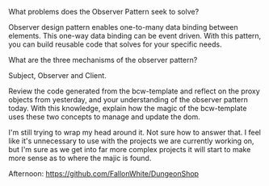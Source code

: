 What problems does the Observer Pattern seek to solve?

Observer design pattern enables one-to-many data binding between elements. This one-way data binding can be event driven. With this pattern, you can build reusable code that solves for your specific needs.

What are the three mechanisms of the observer pattern?

Subject, Observer and Client.

Review the code generated from the bcw-template and reflect on the proxy objects from yesterday, and your understanding of the observer pattern today. With this knowledge, explain how the magic of the bcw-template uses these two concepts to manage and update the dom.

I'm still trying to wrap my head around it. Not sure how to answer that. I feel like it's unnecessary to use with the projects we are currently working on, but I'm sure as we get into far more complex projects it will start to make more sense as to where the majic is found.

Afternoon: https://github.com/FallonWhite/DungeonShop